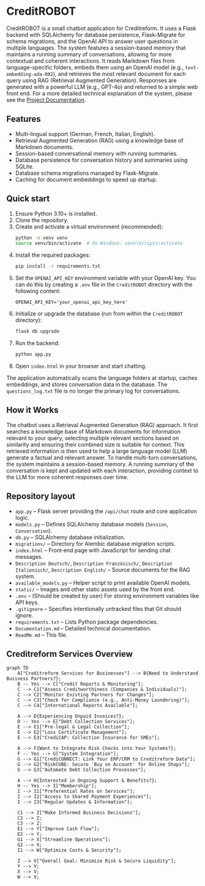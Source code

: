 # CreditROBOT

CreditROBOT is a small chatbot application for Creditreform. It uses a Flask backend with SQLAlchemy for database persistence, Flask-Migrate for schema migrations, and the OpenAI API to answer user questions in multiple languages. The system features a session-based memory that maintains a running summary of conversations, allowing for more contextual and coherent interactions. It reads Markdown files from language-specific folders, embeds them using an OpenAI model (e.g., `text-embedding-ada-002`), and retrieves the most relevant document for each query using RAG (Retrieval Augmented Generation). Responses are generated with a powerful LLM (e.g., GPT-4o) and returned to a simple web front end. For a more detailed technical explanation of the system, please see the [Project Documentation](Documentation.md).

## Features
- Multi-lingual support (German, French, Italian, English).
- Retrieval Augmented Generation (RAG) using a knowledge base of Markdown documents.
- Session-based conversational memory with running summaries.
- Database persistence for conversation history and summaries using SQLite.
- Database schema migrations managed by Flask-Migrate.
- Caching for document embeddings to speed up startup.

## Quick start

1. Ensure Python 3.10+ is installed.
2. Clone the repository.
3. Create and activate a virtual environment (recommended):
   ```bash
   python -m venv venv
   source venv/bin/activate  # On Windows: venv\Scripts\activate
   ```
4. Install the required packages:
   ```bash
   pip install -r requirements.txt
   ```
5. Set the `OPENAI_API_KEY` environment variable with your OpenAI key. You can do this by creating a `.env` file in the `CreditROBOT` directory with the following content:
   ```
   OPENAI_API_KEY='your_openai_api_key_here'
   ```
6. Initialize or upgrade the database (run from within the `CreditROBOT` directory):
   ```bash
   flask db upgrade
   ```
7. Run the backend:
   ```bash
   python app.py
   ```
8. Open `index.html` in your browser and start chatting.

The application automatically scans the language folders at startup, caches embeddings, and stores conversation data in the database. The `questions_log.txt` file is no longer the primary log for conversations.

## How it Works
The chatbot uses a Retrieval Augmented Generation (RAG) approach. It first searches a knowledge base of Markdown documents for information relevant to your query, selecting multiple relevant sections based on similarity and ensuring their combined size is suitable for context. This retrieved information is then used to help a large language model (LLM) generate a factual and relevant answer.
To handle multi-turn conversations, the system maintains a session-based memory. A running summary of the conversation is kept and updated with each interaction, providing context to the LLM for more coherent responses over time.

## Repository layout

- `app.py` – Flask server providing the `/api/chat` route and core application logic.
- `models.py` – Defines SQLAlchemy database models (`Session`, `Conversation`).
- `db.py` – SQLAlchemy database initialization.
- `migrations/` – Directory for Alembic database migration scripts.
- `index.html` – Front‑end page with JavaScript for sending chat messages.
- `Description Deutsch/`, `Description Französisch/`, `Description Italienisch/`, `Description English/` – Source documents for the RAG system.
- `available_models.py` – Helper script to print available OpenAI models.
- `static/` – Images and other static assets used by the front end.
- `.env` – (Should be created by user) For storing environment variables like API keys.
- `.gitignore` – Specifies intentionally untracked files that Git should ignore.
- `requirements.txt` – Lists Python package dependencies.
- `Documentation.md` – Detailed technical documentation.
- `ReadMe.md` – This file.

## Creditreform Services Overview

```mermaid
graph TD
    A["Creditreform Services for Businesses"] --> B{Need to Understand Business Partners?};
    B -- Yes --> C["Credit Reports & Monitoring"];
    C --> C1["Assess Creditworthiness (Companies & Individuals)"];
    C --> C2["Monitor Existing Partners for Changes"];
    C --> C3["Check for Compliance (e.g., Anti-Money Laundering)"];
    C --> C4["International Reports Available"];

    A --> D{Experiencing Unpaid Invoices?};
    D -- Yes --> E["Debt Collection Services"];
    E --> E1["Pre-legal & Legal Collection"];
    E --> E2["Loss Certificate Management"];
    E --> E3["CrediCAP: Collection Insurance for SMEs"];

    A --> F{Want to Integrate Risk Checks into Your Systems?};
    F -- Yes --> G["System Integration"];
    G --> G1["CrediCONNECT: Link Your ERP/CRM to Creditreform Data"];
    G --> G2["RiskCUBE: Secure 'Buy on Account' for Online Shops"];
    G --> G3["Automate Debt Collection Processes"];

    A --> H{Interested in Ongoing Support & Benefits?};
    H -- Yes --> I["Membership"];
    I --> I1["Preferential Rates on Services"];
    I --> I2["Access to Shared Payment Experiences"];
    I --> I3["Regular Updates & Information"];

    C1 --> Z["Make Informed Business Decisions"];
    C2 --> Z;
    C3 --> Z;
    E1 --> Y["Improve Cash Flow"];
    E2 --> Y;
    G1 --> X["Streamline Operations"];
    G2 --> X;
    I1 --> W["Optimize Costs & Security"];

    Z --> V["Overall Goal: Minimize Risk & Secure Liquidity"];
    Y --> V;
    X --> V;
    W --> V;

```
